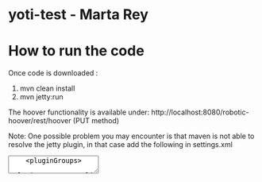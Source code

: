 # yoti-test - Marta Rey

<h1>How to run the code</h1>

Once code is downloaded  :

  1.  mvn clean install
  2.  mvn jetty:run
  
  The hoover functionality is available under: http://localhost:8080/robotic-hoover/rest/hoover (PUT method)

  Note: One possible problem you may encounter is that maven is not able to resolve the jetty plugin, in that case add the following in settings.xml
  <textarea>
    <pluginGroups>
      <pluginGroup>org.eclipse.jetty</pluginGroup>
    </pluginGroups>
  </<textarea>>

